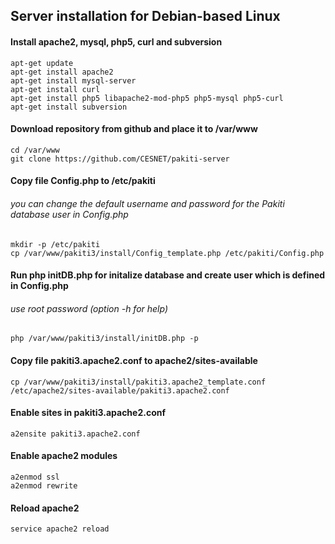 ## Server installation for Debian-based Linux

#### Install apache2, mysql, php5, curl and subversion
    apt-get update
    apt-get install apache2
    apt-get install mysql-server
    apt-get install curl
    apt-get install php5 libapache2-mod-php5 php5-mysql php5-curl
    apt-get install subversion

#### Download repository from github and place it to /var/www
    cd /var/www
    git clone https://github.com/CESNET/pakiti-server

#### Copy file Config.php to /etc/pakiti
###### you can change the default username and password for the Pakiti database user in Config.php
    mkdir -p /etc/pakiti
    cp /var/www/pakiti3/install/Config_template.php /etc/pakiti/Config.php

#### Run php initDB.php for initalize database and create user which is defined in Config.php
###### use root password (option -h for help)
    php /var/www/pakiti3/install/initDB.php -p

#### Copy file pakiti3.apache2.conf to apache2/sites-available
    cp /var/www/pakiti3/install/pakiti3.apache2_template.conf /etc/apache2/sites-available/pakiti3.apache2.conf

#### Enable sites in pakiti3.apache2.conf
    a2ensite pakiti3.apache2.conf

#### Enable apache2 modules
    a2enmod ssl
    a2enmod rewrite

#### Reload apache2
    service apache2 reload
